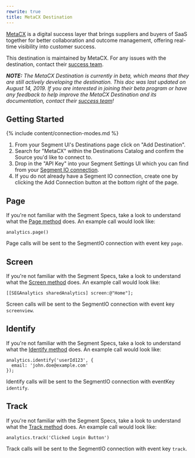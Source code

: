 ```yaml
---
rewrite: true
title: MetaCX Destination
---
```


[MetaCX](https://www.metacx.com) is a digital success layer that brings suppliers and buyers of SaaS together for better collaboration and outcome management, offering real-time visibility into customer success.

This destination is maintained by MetaCX. For any issues with the destination, contact their [success team](mailto:support@metacx.com).

_**NOTE:** The MetaCX Destination is currently in beta, which means that they are still actively developing the destination. This doc was last updated on August 14, 2019. If you are interested in joining their beta program or have any feedback to help improve the MetaCX Destination and its documentation, contact their [success team](mailto:support@metacx.com)!_


## Getting Started

{% include content/connection-modes.md %}

1. From your Segment UI's Destinations page click on "Add Destination".
2. Search for "MetaCX" within the Destinations Catalog and confirm the Source you'd like to connect to.
3. Drop in the "API Key" into your Segment Settings UI which you can find from your [Segment IO connection](https://app.metacx.com/app/connections).
4. If you do not already have a Segment IO connection, create one by clicking the Add Connection button at the bottom right of the page.


## Page

If you're not familiar with the Segment Specs, take a look to understand what the [Page method](https://segment.com/docs/connections/spec/page/) does. An example call would look like:

```
analytics.page()
```

Page calls will be sent to the SegmentIO connection with event key `page`.


## Screen

If you're not familiar with the Segment Specs, take a look to understand what the [Screen method](https://segment.com/docs/connections/spec/screen/) does. An example call would look like:

```
[[SEGAnalytics sharedAnalytics] screen:@"Home"];
```

Screen calls will be sent to the SegmentIO connection with event key `screenview`.


## Identify

If you're not familiar with the Segment Specs, take a look to understand what the [Identify method](https://segment.com/docs/connections/spec/identify/) does. An example call would look like:

```
analytics.identify('userId123', {
  email: 'john.doe@example.com'
});
```

Identify calls will be sent to the SegmentIO connection with eventKey `identify`.


## Track

If you're not familiar with the Segment Specs, take a look to understand what the [Track method](https://segment.com/docs/connections/spec/track/) does. An example call would look like:

```
analytics.track('Clicked Login Button')
```

Track calls will be sent to the SegmentIO connection with event key `track`.
